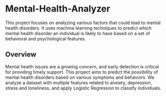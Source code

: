 # Mental-Health-Analyzer

This project focuses on analyzing various factors that could lead to mental health disorders. It uses machine learning techniques to predict which mental health disorder an individual is likely to have based on a set of behavioral and psychological features.

## Overview

Mental health issues are a growing concern, and early detection is critical for providing timely support. This project aims to predict the possibility of mental health disorders based on various symptoms and behaviors. We analyze a dataset with multiple features related to anxiety, depression, stress and loneliness, and apply Logistic Regression to classify individuals.
